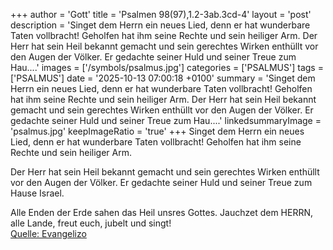 +++
author = 'Gott'
title = 'Psalmen 98(97),1.2-3ab.3cd-4'
layout = 'post'
description = 'Singet dem Herrn ein neues Lied, denn er hat wunderbare Taten vollbracht! Geholfen hat ihm seine Rechte und sein heiliger Arm.  Der Herr hat sein Heil bekannt gemacht und sein gerechtes Wirken enthüllt vor den Augen der Völker. Er gedachte seiner Huld und seiner Treue zum Hau....'
images = ['/symbols/psalmus.jpg']
categories = ['PSALMUS']
tags = ['PSALMUS']
date = '2025-10-13 07:00:18 +0100'
summary = 'Singet dem Herrn ein neues Lied, denn er hat wunderbare Taten vollbracht! Geholfen hat ihm seine Rechte und sein heiliger Arm.  Der Herr hat sein Heil bekannt gemacht und sein gerechtes Wirken enthüllt vor den Augen der Völker. Er gedachte seiner Huld und seiner Treue zum Hau....'
linkedsummaryImage = 'psalmus.jpg'
keepImageRatio = 'true'
+++
Singet dem Herrn ein neues Lied,
denn er hat wunderbare Taten vollbracht!
Geholfen hat ihm seine Rechte
und sein heiliger Arm.

Der Herr hat sein Heil bekannt gemacht
und sein gerechtes Wirken enthüllt vor den Augen der Völker.
Er gedachte seiner Huld
und seiner Treue zum Hause Israel.<!--more-->

Alle Enden der Erde
sahen das Heil unsres Gottes.
Jauchzet dem HERRN, alle Lande, freut euch, jubelt und singt!<br> [Quelle: Evangelizo](https://evangeliumtagfuertag.org/DE/gospel)